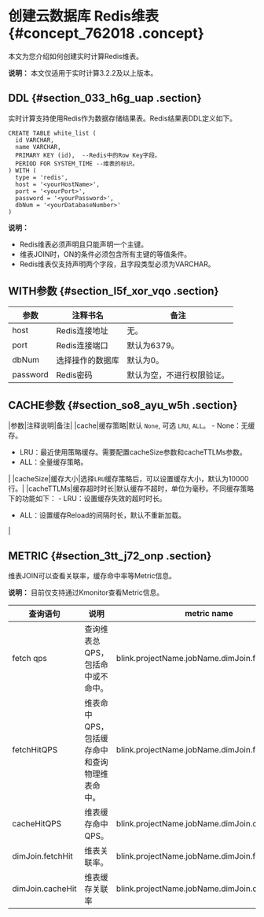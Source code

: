# 创建云数据库 Redis维表 {#concept_762018 .concept}

本文为您介绍如何创建实时计算Redis维表。

**说明：** 本文仅适用于实时计算3.2.2及以上版本。

## DDL {#section_033_h6g_uap .section}

实时计算支持使用Redis作为数据存储结果表。Redis结果表DDL定义如下。

``` {#codeblock_pfr_aos_iyn .lanuage-sql}
CREATE TABLE white_list (
  id VARCHAR,
  name VARCHAR,
  PRIMARY KEY (id),  --Redis中的Row Key字段。
  PERIOD FOR SYSTEM_TIME --维表的标识。
) WITH (
  type = 'redis',
  host = '<yourHostName>',
  port = '<yourPort>',
  password = '<yourPassword>',
  dbNum = '<yourDatabaseNumber>'
)
```

**说明：** 

-   Redis维表必须声明且只能声明一个主键。
-   维表JOIN时，ON的条件必须包含所有主键的等值条件。
-   Redis维表仅支持声明两个字段，且字段类型必须为VARCHAR。

## WITH参数 {#section_l5f_xor_vqo .section}

|参数|注释书名|备注|
|--|----|--|
|host|Redis连接地址|无。|
|port|Redis连接端口|默认为6379。|
|dbNum|选择操作的数据库|默认为0。|
|password|Redis密码|默认为空，不进行权限验证。|

## CACHE参数 {#section_so8_ayu_w5h .section}

|参数|注释说明|备注|
|cache|缓存策略|默认 `None`, 可选 `LRU`, `ALL`。 -   None：无缓存。
-   LRU：最近使用策略缓存。需要配置cacheSize参数和cacheTTLMs参数。
-   ALL：全量缓存策略。

 |
|cacheSize|缓存大小|选择`LRU`缓存策略后，可以设置缓存大小，默认为10000行。|
|cacheTTLMs|缓存超时时长|默认缓存不超时，单位为毫秒。不同缓存策略下的功能如下： -   LRU：设置缓存失效的超时时长。
-   ALL：设置缓存Reload的间隔时长，默认不重新加载。

 |

## METRIC {#section_3tt_j72_onp .section}

维表JOIN可以查看关联率，缓存命中率等Metric信息。

**说明：** 目前仅支持通过Kmonitor查看Metric信息。

|查询语句|说明|metric name|
|----|--|-----------|
|fetch qps|查询维表总QPS，包括命中或不命中。|blink.projectName.jobName.dimJoin.fetchQPS|
|fetchHitQPS|维表命中QPS，包括缓存命中和查询物理维表命中。|blink.projectName.jobName.dimJoin.fetchHitQPS|
|cacheHitQPS|维表缓存命中QPS。|blink.projectName.jobName.dimJoin.cacheHitQPS|
|dimJoin.fetchHit|维表关联率。|blink.projectName.jobName.dimJoin.fetchHit|
|dimJoin.cacheHit|维表缓存关联率|blink.projectName.jobName.dimJoin.cacheHit|


